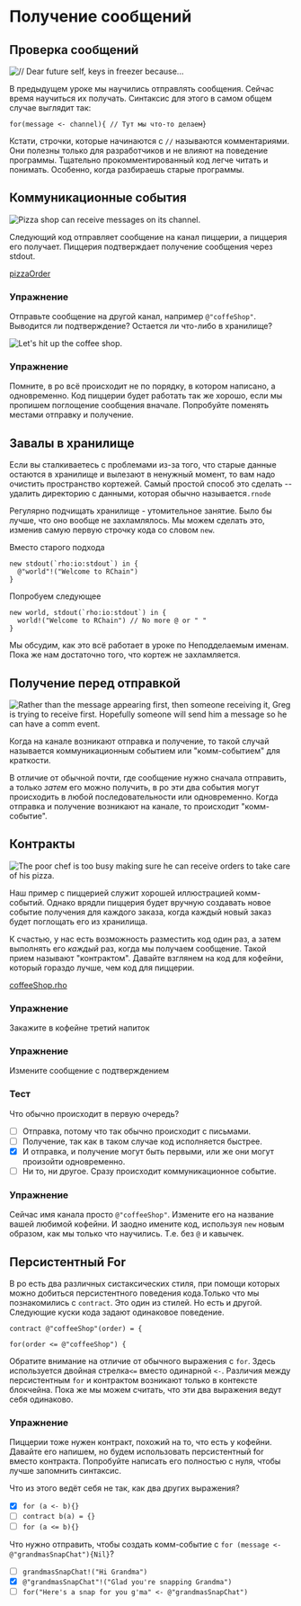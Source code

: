 # Получение сообщений

## Проверка сообщений

![// Dear future self, keys in freezer because...](Keys.png)

В предыдущем уроке мы научились отправлять сообщения. Сейчас время научиться их получать. Синтаксис для этого в самом общем случае выглядит так:

`for(message <- channel){ // Тут мы что-то делаем}`

Кстати, строчки, которые начинаются с `//` называются комментариями. Они полезны только для разработчиков и не влияют на поведение программы. Тщательно прокомментированный код легче читать и понимать. Особенно, когда разбираешь старые программы.

## Коммуникационные события

![Pizza shop can receive messages on its channel.](pizza.png)

Следующий код отправляет сообщение на канал пиццерии, а пиццерия его получает. Пиццерия подтверждает получение сообщения через stdout.

[pizzaOrder](pizzaOrder.rho)

### Упражнение
Отправьте сообщение на другой канал, например `@"coffeShop"`. Выводится ли подтверждение? Остается ли что-либо в хранилище? 

![Let's hit up the coffee shop.](coffee.png)

### Упражнение
Помните, в ро всё происходит не по порядку, в котором написано, а одновременно. Код пиццерии будет работать так же хорошо, если мы пропишем поглощение сообщения вначале. Попробуйте поменять местами отправку и получение. 

## Завалы в хранилище
<!-- TODO I really wasn't sure where to put this part -->
Если вы сталкиваетесь с проблемами из-за того, что старые данные остаются в хранилище и вылезают в ненужный момент, то вам надо очистить пространство кортежей. Самый простой способ это сделать -- удалить директорию с данными, которая обычно называется`.rnode`
<!-- TODO I should write a script for this -->

Регулярно подчищать хранилище - утомительное занятие. Было бы лучше, что оно вообще не захламлялось. Мы можем сделать это, изменив самую первую строчку кода со словом `new`.

Вместо старого подхода
```
new stdout(`rho:io:stdout`) in {
  @"world"!("Welcome to RChain")
}
```

Попробуем следующее
```
new world, stdout(`rho:io:stdout`) in {
  world!("Welcome to RChain") // No more @ or " "
}
```
Мы обсудим, как это всё работает в уроке по Неподделаемым именам. Пока же нам достаточно того, что кортеж не захламляется.

## Получение перед отправкой

![Rather than the message appearing first, then someone receiving it, Greg is trying to receive first. Hopefully someone will send him a message so he can have a comm event.](lookingForMessages.png)

Когда на канале возникают отправка и получение, то такой случай называется коммуникационным событием или "комм-событием" для краткости.

В отличие от обычной почти, где сообщение нужно сначала отправить, а только <em>затем</em> его можно получить, в ро эти два события могут происходить в любой последовательности или одновременно. Когда отправка и получение возникают на канале, то происходит "комм-событие". 



## Контракты

![The poor chef is too busy making sure he can receive orders to take care of his pizza.](pizzaBurning.png)

Наш пример с пиццерией служит хорошей иллюстрацией комм-событий. Однако врядли пиццерия будет вручную создавать новое событие получения для каждого заказа, когда каждый новый заказ будет поглощать его из хранилища.

К счастью, у нас есть возможность разместить код один раз, а затем выполнять его <em>каждый</em> раз, когда мы получаем сообщение. Такой прием называют "контрактом". Давайте взглянем на код для кофейни, который гораздо лучше, чем код для пиццерии.

[coffeeShop.rho](coffeeShop.rho)


### Упражнение
Закажите в кофейне третий напиток

### Упражнение
Измените сообщение с подтверждением

### Тест
Что обычно происходит в первую очередь?
- [ ] Отправка, потому что так обычно происходит с письмами.
- [ ] Получение, так как в таком случае код исполняется быстрее.
- [x] И отправка, и получение могут быть первыми, или же они могут произойти одновременно.
- [ ] Ни то, ни другое. Сразу происходит коммуникационное событие.

### Упражнение
Сейчас имя канала просто `@"coffeeShop"`. Измените его на название вашей любимой кофейни. И заодно имените код, используя `new` новым образом, как мы только что научились. Т.е. без `@` и кавычек.



## Персистентный For
В ро есть два различных систаксических стиля, при помощи которых можно добиться персистентного поведения кода.Только что мы познакомились с `contract`. Это один из стилей. Но есть и другой. Следующие куски кода задают одинаковое поведение.

```rholang
contract @"coffeeShop"(order) = {
```

```rholang
for(order <= @"coffeeShop") {
```
Обратите внимание на отличие от обычного выражения с `for`. Здесь используется двойная стрелка`<=` вместо одинарной `<-`. Различия между персистентным `for` и контрактом возникают только в контексте блокчейна. Пока же мы можем считать, что эти два выражения ведут себя одинаково.

### Упражнение
Пиццерии тоже нужен контракт, похожий на то, что есть у кофейни. Давайте его напишем, но будем использовать персистентный for вместо контракта. Попробуйте написать его полностью с нуля, чтобы лучше запомнить синтаксис.
<!-- Подсмотреть решение можно тут
[persistentPizzaShop.rho](persistentPizzaShop.rho), -->


Что из этого ведёт себя не так, как два других выражения?
- [x] `for (a <- b){}`
- [ ] `contract b(a) = {}`
- [ ] `for (a <= b){}`

Что нужно отправить, чтобы создать комм-событие с `for (message <- @"grandmasSnapChat"){Nil}`?
- [ ] `grandmasSnapChat!("Hi Grandma")`
- [x] `@"grandmasSnapChat"!("Glad you're snapping Grandma")`
- [ ] `for("Here's a snap for you g'ma" <- @"grandmasSnapChat")`
